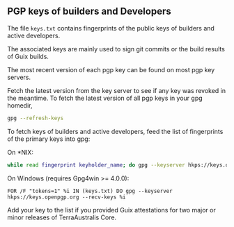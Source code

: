 ## PGP keys of builders and Developers

The file `keys.txt` contains fingerprints of the public keys of builders and
active developers.

The associated keys are mainly used to sign git commits or the build results
of Guix builds.

The most recent version of each pgp key can be found on most pgp key servers.

Fetch the latest version from the key server to see if any key was revoked in
the meantime.
To fetch the latest version of all pgp keys in your gpg homedir,

```sh
gpg --refresh-keys
```

To fetch keys of builders and active developers, feed the list of fingerprints
of the primary keys into gpg:

On \*NIX:
```sh
while read fingerprint keyholder_name; do gpg --keyserver hkps://keys.openpgp.org --recv-keys ${fingerprint}; done < ./keys.txt
```

On Windows (requires Gpg4win >= 4.0.0):
```
FOR /F "tokens=1" %i IN (keys.txt) DO gpg --keyserver hkps://keys.openpgp.org --recv-keys %i
```

Add your key to the list if you provided Guix attestations for two major or
minor releases of TerraAustralis Core.

